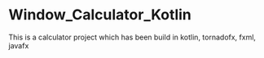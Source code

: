 # Window_Calculator_Kotlin

This is a calculator project which has been build in kotlin, tornadofx, fxml, javafx
